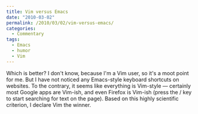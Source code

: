 ```yaml
---
title: Vim versus Emacs
date: "2010-03-02"
permalink: /2010/03/02/vim-versus-emacs/
categories:
  - Commentary
tags:
  - Emacs
  - humor
  - Vim
---
```

Which is better? I don't know, because I'm a Vim user, so it's a moot point for me. But I have not noticed any Emacs-style keyboard shortcuts on websites. To the contrary, it seems like everything is Vim-style &#8212; certainly most Google apps are Vim-ish, and even Firefox is Vim-ish (press the / key to start searching for text on the page). Based on this highly scientific criterion, I declare Vim the winner.
